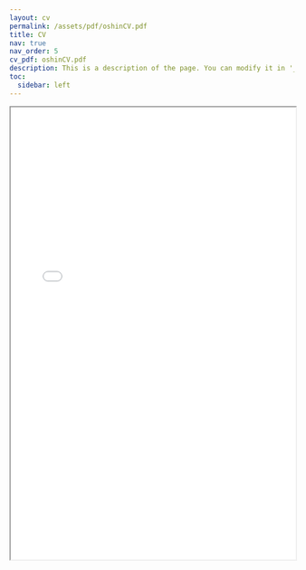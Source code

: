 ```yaml
---
layout: cv
permalink: /assets/pdf/oshinCV.pdf
title: CV
nav: true
nav_order: 5
cv_pdf: oshinCV.pdf
description: This is a description of the page. You can modify it in '_pages/cv.md'. You can also change or remove the top pdf download button.
toc:
  sidebar: left
--- 
```


<iframe src="/assets/pdf/oshinCV.pdf" width="100%" height="800px">
    This browser does not support PDFs. Please download the PDF to view it: 
    <a href="/assets/pdf/oshinCV.pdf">Download PDF</a>.
</iframe>

